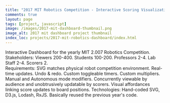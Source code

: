 ```yaml
---
title: "2017 MIT Robotics Competition - Interactive Scoring Visualization"
comments: true
layout: page
tags: [project, javascript]
image: /images/2017-mit-dashboard-thumbnail.png
image_alt: 2017 mit dashboard project thumbnail
index_loc: projects/2017-mit-robotics-dashboard/index.html
---
```


Interactive Dashboard for the yearly MIT 2.007 Robotics Competition.  
Stakeholders: Viewers 200-400.  Students 100-200.  Professors 2-4.  Lab Staff 2-4.  Scorers 2.  
Requirements: SVG matches physical robot competition environment.  Real-time updates.  Undo & redo.  Custom toggleable timers.  Custom multipliers.  Manual and Autonomous mode modifiers. Concurrently viewable by audience and unobtrusively updatable by scorers.  Visual affordances linking score updates to board positions.
Technologies: Hand-coded SVG, D3.js, Lodash, RxJS.  Basically reused the previous year's code.
